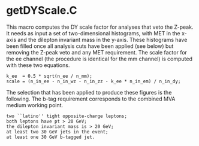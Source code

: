 # getDYScale.C

This macro computes the DY scale factor for analyses that veto the Z-peak. It
needs as input a set of two-dimensional histograms, with MET in the x-axis and
the dilepton invariant mass in the y-axis. These histograms have been filled
once all analysis cuts have been applied (see below) but removing the Z-peak
veto and any MET requirement. The scale factor for the ee channel (the
procedure is identical for the mm channel) is computed with these two equations.

    k_ee  = 0.5 * sqrt(n_ee / n_mm);
    scale = (n_in_ee - n_in_wz - n_in_zz - k_ee * n_in_em) / n_in_dy;

The selection that has been applied to produce these figures is the following.
The b-tag requirement corresponds to the combined MVA medium working point.

    two ``latino'' tight opposite-charge leptons;
    both leptons have pt > 20 GeV;
    the dilepton invariant mass is > 20 GeV;
    at least two 30 GeV jets in the event;
    at least one 30 GeV b-tagged jet.
